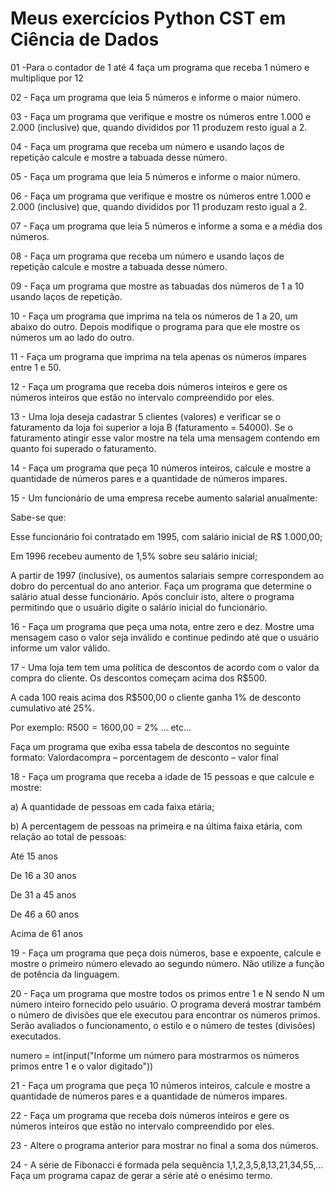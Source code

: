 # Meus exercícios Python CST em Ciência de Dados

01 -Para o contador de 1 até 4 faça um programa que receba 1 número e multiplique por 12

02 - Faça um programa que leia 5 números e informe o maior número.

03 - Faça um programa que verifique e mostre os números entre 1.000 e 2.000 (inclusive) que, quando divididos por 11 produzem resto igual a 2.

04 - Faça um programa que receba um número e usando laços de repetição calcule e mostre a tabuada desse número.

05 - Faça um programa que leia 5 números e informe o maior número.

06 - Faça um programa que verifique e mostre os números entre 1.000 e 2.000 (inclusive) que, quando divididos por 11 produzam resto igual a 2.

07 - Faça um programa que leia 5 números e informe a soma e a média dos números.

08 - Faça um programa que receba um número e usando laços de repetição calcule e mostre a tabuada desse número.

09 - Faça um programa que mostre as tabuadas dos números de 1 a 10 usando laços de repetição.

10 - Faça um programa que imprima na tela os números de 1 a 20, um abaixo do outro. Depois modifique o programa para que ele mostre os números um ao lado do outro.

11 - Faça um programa que imprima na tela apenas os números ímpares entre 1 e 50.

12 - Faça um programa que receba dois números inteiros e gere os números inteiros que estão no intervalo compreendido por eles.

13 - Uma loja deseja cadastrar 5 clientes (valores) e verificar se o faturamento da loja foi superior a loja B (faturamento = 54000). Se o faturamento atingir esse valor mostre na tela uma mensagem contendo em quanto foi superado o faturamento.

14 - Faça um programa que peça 10 números inteiros, calcule e mostre a quantidade de números pares e a quantidade de números impares.


15 - Um funcionário de uma empresa recebe aumento salarial anualmente:

Sabe-se que:

Esse funcionário foi contratado em 1995, com salário inicial de R$ 1.000,00;

Em 1996 recebeu aumento de 1,5% sobre seu salário inicial;

A partir de 1997 (inclusive), os aumentos salariais sempre correspondem ao
dobro do percentual do ano anterior. Faça um programa que determine o
salário atual desse funcionário. Após concluir isto, altere o programa permitindo que o usuário digite o salário inicial do funcionário.


16 - Faça um programa que peça uma nota, entre zero e dez. Mostre uma mensagem caso o valor seja inválido e continue pedindo até que o usuário informe um valor válido.

17 - Uma loja tem tem uma política de descontos de acordo com o valor da compra do cliente. Os descontos começam acima dos R$500. 

A cada 100 reais acima dos R$500,00 o cliente ganha 1% de desconto cumulativo até 25%.

Por exemplo: R$500 = 1% || R$600,00 = 2% ... etc...

Faça um programa que exiba essa tabela de descontos no seguinte formato: Valordacompra – porcentagem de desconto – valor final


18 -  Faça um programa que receba a idade de 15 pessoas e que calcule e mostre:

a) A quantidade de pessoas em cada faixa etária;

b) A percentagem de pessoas na primeira e na última faixa etária, com relação ao total de pessoas:

Até 15 anos

De 16 a 30 anos

De 31 a 45 anos

De 46 a 60 anos

Acima de 61 anos


19 - Faça um programa que peça dois números, base e expoente, calcule e mostre o primeiro número elevado ao segundo número. Não utilize a função de potência da linguagem.

20 - Faça um programa que mostre todos os primos entre 1 e N sendo N um número inteiro fornecido pelo usuário. O programa deverá mostrar também o número de divisões que ele executou para encontrar os números primos. Serão avaliados o funcionamento, o estilo e o número de testes (divisões) executados.

numero = int(input("Informe um número para mostrarmos os números primos entre 1 e o valor digitado"))

21 - Faça um programa que peça 10 números inteiros, calcule e mostre a quantidade de números pares e a quantidade de números impares.

22 - Faça um programa que receba dois números inteiros e gere os números
inteiros que estão no intervalo compreendido por eles.

23 - Altere o programa anterior para mostrar no final a soma dos números.

24 - A série de Fibonacci é formada pela sequência 1,1,2,3,5,8,13,21,34,55,... Faça um programa capaz de gerar a série até o enésimo termo.

